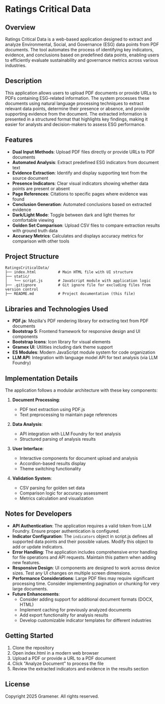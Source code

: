 # Ratings Critical Data

## Overview
Ratings Critical Data is a web-based application designed to extract and analyze Environmental, Social, and Governance (ESG) data points from PDF documents. The tool automates the process of identifying key indicators, evidence, and conclusions based on predefined data points, enabling users to efficiently evaluate sustainability and governance metrics across various industries.

## Description
This application allows users to upload PDF documents or provide URLs to PDFs containing ESG-related information. The system processes these documents using natural language processing techniques to extract relevant data points, determine their presence or absence, and provide supporting evidence from the document. The extracted information is presented in a structured format that highlights key findings, making it easier for analysts and decision-makers to assess ESG performance.

## Features
- **Dual Input Methods**: Upload PDF files directly or provide URLs to PDF documents
- **Automated Analysis**: Extract predefined ESG indicators from document text
- **Evidence Extraction**: Identify and display supporting text from the source document
- **Presence Indicators**: Clear visual indicators showing whether data points are present or absent
- **Page References**: Citations to specific pages where evidence was found
- **Conclusion Generation**: Automated conclusions based on extracted evidence
- **Dark/Light Mode**: Toggle between dark and light themes for comfortable viewing
- **Golden Set Comparison**: Upload CSV files to compare extraction results with ground truth data
- **Accuracy Metrics**: Calculates and displays accuracy metrics for comparison with other tools

## Project Structure
```
RatingsCriticalData/
├── index.html          # Main HTML file with UI structure
├── static/
│   └── script.js       # JavaScript module with application logic
├── .gitignore          # Git ignore file for excluding files from version control
├── README.md           # Project documentation (this file)
```

## Libraries and Technologies Used
- **PDF.js**: Mozilla's PDF rendering library for extracting text from PDF documents
- **Bootstrap 5**: Frontend framework for responsive design and UI components
- **Bootstrap Icons**: Icon library for visual elements
- **Gramex UI**: Utilities including dark theme support
- **ES Modules**: Modern JavaScript module system for code organization
- **LLM API**: Integration with language model API for text analysis (via LLM Foundry)

## Implementation Details
The application follows a modular architecture with these key components:

1. **Document Processing**: 
   - PDF text extraction using PDF.js
   - Text preprocessing to maintain page references

2. **Data Analysis**:
   - API integration with LLM Foundry for text analysis
   - Structured parsing of analysis results

3. **User Interface**:
   - Interactive components for document upload and analysis
   - Accordion-based results display
   - Theme switching functionality

4. **Validation System**:
   - CSV parsing for golden set data
   - Comparison logic for accuracy assessment
   - Metrics calculation and visualization

## Notes for Developers
- **API Authentication**: The application requires a valid token from LLM Foundry. Ensure proper authentication is configured.
- **Indicator Configuration**: The `indicators` object in script.js defines all supported data points and their possible values. Modify this object to add or update indicators.
- **Error Handling**: The application includes comprehensive error handling for file operations and API requests. Maintain this pattern when adding new features.
- **Responsive Design**: UI components are designed to work across device sizes. Test any UI changes on multiple screen dimensions.
- **Performance Considerations**: Large PDF files may require significant processing time. Consider implementing pagination or chunking for very large documents.
- **Future Enhancements**:
  - Consider adding support for additional document formats (DOCX, HTML)
  - Implement caching for previously analyzed documents
  - Add export functionality for analysis results
  - Develop customizable indicator templates for different industries

## Getting Started
1. Clone the repository
2. Open index.html in a modern web browser
3. Upload a PDF or provide a URL to a PDF document
4. Click "Analyze Document" to process the file
5. Review the extracted indicators and evidence in the results section

## License
Copyright 2025 Gramener. All rights reserved.
